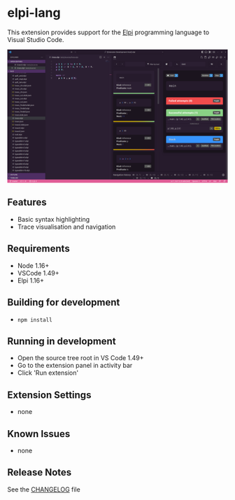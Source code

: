 # elpi-lang

This extension provides support for the [Elpi](https://github.com/LPCIC/elpi) programming language to Visual Studio Code.

![screenshot](assets/elpi-tracer.png)

## Features

- Basic syntax highlighting
- Trace visualisation and navigation

## Requirements

- Node 1.16+
- VSCode 1.49+
- Elpi 1.16+

## Building for development

- `npm install`

## Running in development

- Open the source tree root in VS Code 1.49+
- Go to the extension panel in activity bar
- Click 'Run extension'

## Extension Settings

- none

## Known Issues

- none

## Release Notes

See the [CHANGELOG](CHANGELOG.md) file
